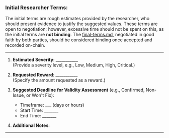 ### Initial Researcher Terms:

The initial terms are rough estimates provided by the researcher, who should present evidence to justify the suggested values. These terms are open to negotiation; however, excessive time should not be spent on this, as the initial terms are **not binding**. The [final-terms.md](./final-terms.md), negotiated in good faith by both parties, should be considered binding once accepted and recorded on-chain.

---
1. **Estimated Severity**:  ___________  
   (Provide a severity level, e.g., Low, Medium, High, Critical.)  

2. **Requested Reward**:  ___________  
   (Specify the amount requested as a reward.)

3.  **Suggested Deadline for Validity Assessment** (e.g., Confirmed, Non-Issue, or Won't Fix):
    * Timeframe: ___ (days or hours)
    * Start Time: _______
    * End Time: _______

4.  **Additional Notes**:

---